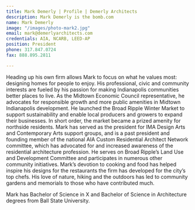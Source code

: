 ```yaml
---
title: Mark Demerly | Profile | Demerly Architects
description: Mark Demerly is the bomb.com
name: Mark Demerly
image: "/images/photo-mark2.jpg"
email: mark@demerlyarchitects.com
credentials: AIA, NCARB, LEED-AP
position: President
phone: 317.847.0724
fax: 888.895.2811

---
```

Heading up his own firm allows Mark to focus on what he values most: designing homes for people to enjoy. His professional, civic and community interests are fueled by his passion for making Indianapolis communities better places to live. As the Midtown Economic Council representative, he advocates for responsible growth and more public amenities in Midtown Indianapolis development. He launched the Broad Ripple Winter Market to support sustainability and enable local producers and growers to expand their businesses. In short order, the market became a prized amenity for northside residents. Mark has served as the president for IMA Design Arts and Contemporary Arts support groups, and is a past president and founding member of the national AIA Custom Residential Architect Network committee, which has advocated for and increased awareness of the residential architecture profession. He serves on Broad Ripple’s Land Use and Development Committee and participates in numerous other community initiatives. Mark’s devotion to cooking and food has helped inspire his designs for the restaurants the firm has developed for the city’s top chefs. His love of nature, hiking and the outdoors has led to community gardens and memorials to those who have contributed much.

Mark has Bachelor of Science in X and Bachelor of Science in Architecture degrees from Ball State University. 